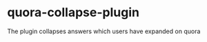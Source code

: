 quora-collapse-plugin
=====================

The plugin collapses answers which users have expanded on quora
